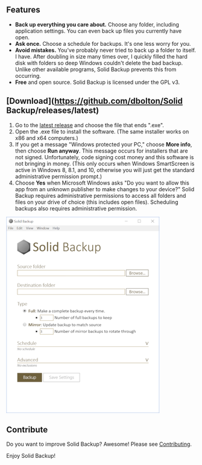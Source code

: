 ## Features
* **Back up everything you care about.** Choose any folder, including application settings. You can even back up files you currently have open.
* **Ask once.** Choose a schedule for backups. It's one less worry for you.
* **Avoid mistakes.** You've probably never tried to back up a folder to itself. I have. After doubling in size many times over, I quickly filled the hard disk with folders so deep Windows couldn't delete the bad backup. Unlike other available programs, Solid Backup prevents this from occurring.
* **Free** and open source. Solid Backup is licensed under the GPL v3.

## [Download](https://github.com/dbolton/Solid Backup/releases/latest)
1. Go to the [latest release](https://github.com/dbolton/SolidBackup/releases/latest) and choose the file that ends ".exe".
2. Open the .exe file to install the software. (The same installer works on x86 and x64 computers.)
3. If you get a message "Windows protected your PC," choose **More info**, then choose **Run anyway**. This message occurs for installers that are not signed. Unfortunately, code signing cost money and this software is not bringing in money. (This only occurs when Windows SmartScreen is active in Windows 8, 8.1, and 10, otherwise you will just get the standard administrative permission prompt.)
4. Choose **Yes** when Microsoft Windows asks "Do you want to allow this app from an unknown publisher to make changes to your device?" Solid Backup requires administrative permissions to access all folders and files on your drive of choice (this includes open files). Scheduling backups also requires administrative permission.

![Solid Backup offers Full and Mirror type backups with scheduling and folder exclusions](docs/default-settings.png)

## Contribute
Do you want to improve Solid Backup? Awesome! Please see [Contributing](CONTRIBUTING.md).

Enjoy Solid Backup!
